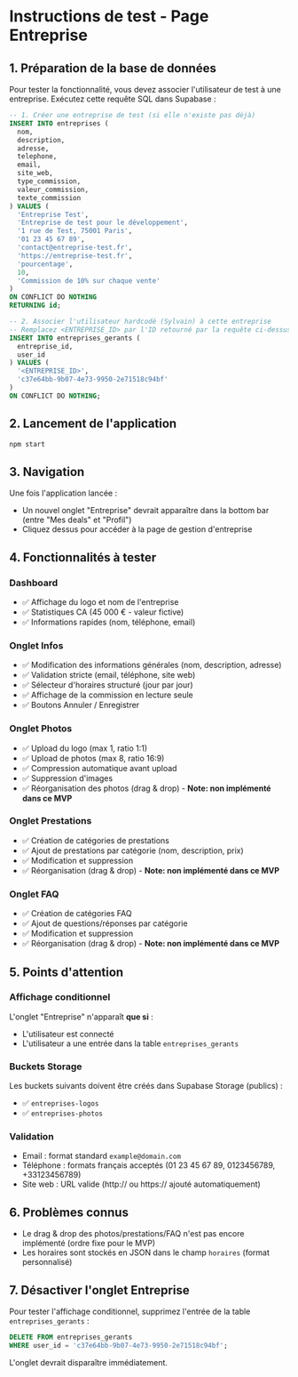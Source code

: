 # Instructions de test - Page Entreprise

## 1. Préparation de la base de données

Pour tester la fonctionnalité, vous devez associer l'utilisateur de test à une entreprise. Exécutez cette requête SQL dans Supabase :

```sql
-- 1. Créer une entreprise de test (si elle n'existe pas déjà)
INSERT INTO entreprises (
  nom,
  description,
  adresse,
  telephone,
  email,
  site_web,
  type_commission,
  valeur_commission,
  texte_commission
) VALUES (
  'Entreprise Test',
  'Entreprise de test pour le développement',
  '1 rue de Test, 75001 Paris',
  '01 23 45 67 89',
  'contact@entreprise-test.fr',
  'https://entreprise-test.fr',
  'pourcentage',
  10,
  'Commission de 10% sur chaque vente'
)
ON CONFLICT DO NOTHING
RETURNING id;

-- 2. Associer l'utilisateur hardcodé (Sylvain) à cette entreprise
-- Remplacez <ENTREPRISE_ID> par l'ID retourné par la requête ci-dessus
INSERT INTO entreprises_gerants (
  entreprise_id,
  user_id
) VALUES (
  '<ENTREPRISE_ID>',
  'c37e64bb-9b07-4e73-9950-2e71518c94bf'
)
ON CONFLICT DO NOTHING;
```

## 2. Lancement de l'application

```bash
npm start
```

## 3. Navigation

Une fois l'application lancée :
- Un nouvel onglet "Entreprise" devrait apparaître dans la bottom bar (entre "Mes deals" et "Profil")
- Cliquez dessus pour accéder à la page de gestion d'entreprise

## 4. Fonctionnalités à tester

### Dashboard
- ✅ Affichage du logo et nom de l'entreprise
- ✅ Statistiques CA (45 000 € - valeur fictive)
- ✅ Informations rapides (nom, téléphone, email)

### Onglet Infos
- ✅ Modification des informations générales (nom, description, adresse)
- ✅ Validation stricte (email, téléphone, site web)
- ✅ Sélecteur d'horaires structuré (jour par jour)
- ✅ Affichage de la commission en lecture seule
- ✅ Boutons Annuler / Enregistrer

### Onglet Photos
- ✅ Upload du logo (max 1, ratio 1:1)
- ✅ Upload de photos (max 8, ratio 16:9)
- ✅ Compression automatique avant upload
- ✅ Suppression d'images
- ✅ Réorganisation des photos (drag & drop) - **Note: non implémenté dans ce MVP**

### Onglet Prestations
- ✅ Création de catégories de prestations
- ✅ Ajout de prestations par catégorie (nom, description, prix)
- ✅ Modification et suppression
- ✅ Réorganisation (drag & drop) - **Note: non implémenté dans ce MVP**

### Onglet FAQ
- ✅ Création de catégories FAQ
- ✅ Ajout de questions/réponses par catégorie
- ✅ Modification et suppression
- ✅ Réorganisation (drag & drop) - **Note: non implémenté dans ce MVP**

## 5. Points d'attention

### Affichage conditionnel
L'onglet "Entreprise" n'apparaît **que si** :
- L'utilisateur est connecté
- L'utilisateur a une entrée dans la table `entreprises_gerants`

### Buckets Storage
Les buckets suivants doivent être créés dans Supabase Storage (publics) :
- ✅ `entreprises-logos`
- ✅ `entreprises-photos`

### Validation
- Email : format standard `example@domain.com`
- Téléphone : formats français acceptés (01 23 45 67 89, 0123456789, +33123456789)
- Site web : URL valide (http:// ou https:// ajouté automatiquement)

## 6. Problèmes connus

- Le drag & drop des photos/prestations/FAQ n'est pas encore implémenté (ordre fixe pour le MVP)
- Les horaires sont stockés en JSON dans le champ `horaires` (format personnalisé)

## 7. Désactiver l'onglet Entreprise

Pour tester l'affichage conditionnel, supprimez l'entrée de la table `entreprises_gerants` :

```sql
DELETE FROM entreprises_gerants
WHERE user_id = 'c37e64bb-9b07-4e73-9950-2e71518c94bf';
```

L'onglet devrait disparaître immédiatement.
